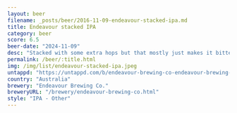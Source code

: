 ```yaml
---
layout: beer
filename: _posts/beer/2016-11-09-endeavour-stacked-ipa.md
title: Endeavour stacked IPA
category: beer
score: 6.5
beer-date: "2024-11-09"
desc: "Stacked with some extra hops but that mostly just makes it bitter. It’s not bad, just  bit bland"
permalink: /beer/:title.html
img: /img/list/endeavour-stacked-ipa.jpeg
untappd: "https://untappd.com/b/endeavour-brewing-co-endeavour-brewing-co-stacked-australian-ipa/2469454"
country: "Australia"
brewery: "Endeavour Brewing Co."
breweryURL: "/brewery/endeavour-brewing-co.html"
style: "IPA - Other"
---
```

